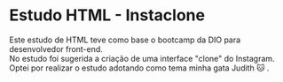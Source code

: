 # Estudo HTML - Instaclone

Este estudo de HTML teve como base o bootcamp da DIO para desenvolvedor front-end.  
No estudo foi sugerida a criação de uma interface "clone" do Instagram.  
Optei por realizar o estudo adotando como tema minha gata Judith  :cat: .  

